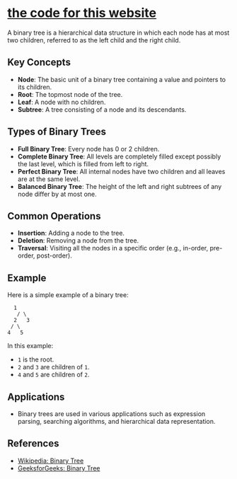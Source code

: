 # [the code for this website](https://binary-tree-example.vercel.app/)

A binary tree is a hierarchical data structure in which each node has at most two children, referred to as the left child and the right child.

## Key Concepts

- **Node**: The basic unit of a binary tree containing a value and pointers to its children.
- **Root**: The topmost node of the tree.
- **Leaf**: A node with no children.
- **Subtree**: A tree consisting of a node and its descendants.

## Types of Binary Trees

- **Full Binary Tree**: Every node has 0 or 2 children.
- **Complete Binary Tree**: All levels are completely filled except possibly the last level, which is filled from left to right.
- **Perfect Binary Tree**: All internal nodes have two children and all leaves are at the same level.
- **Balanced Binary Tree**: The height of the left and right subtrees of any node differ by at most one.

## Common Operations

- **Insertion**: Adding a node to the tree.
- **Deletion**: Removing a node from the tree.
- **Traversal**: Visiting all the nodes in a specific order (e.g., in-order, pre-order, post-order).

## Example

Here is a simple example of a binary tree:

```
  1
   / \
  2   3
 / \
4   5
```

In this example:

- `1` is the root.
- `2` and `3` are children of `1`.
- `4` and `5` are children of `2`.

## Applications

- Binary trees are used in various applications such as expression parsing, searching algorithms, and hierarchical data representation.

## References

- [Wikipedia: Binary Tree](https://en.wikipedia.org/wiki/Binary_tree)
- [GeeksforGeeks: Binary Tree](https://www.geeksforgeeks.org/binary-tree-data-structure/)
